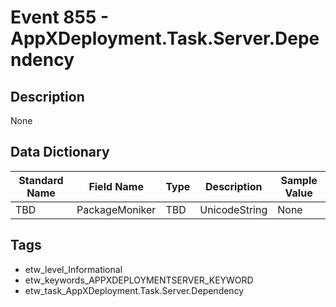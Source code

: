 # Event 855 - AppXDeployment.Task.Server.Dependency

## Description
None

## Data Dictionary
|Standard Name|Field Name|Type|Description|Sample Value|
|---|---|---|---|---|
|TBD|PackageMoniker|TBD|UnicodeString|None|None|

## Tags
* etw_level_Informational
* etw_keywords_APPXDEPLOYMENTSERVER_KEYWORD
* etw_task_AppXDeployment.Task.Server.Dependency
